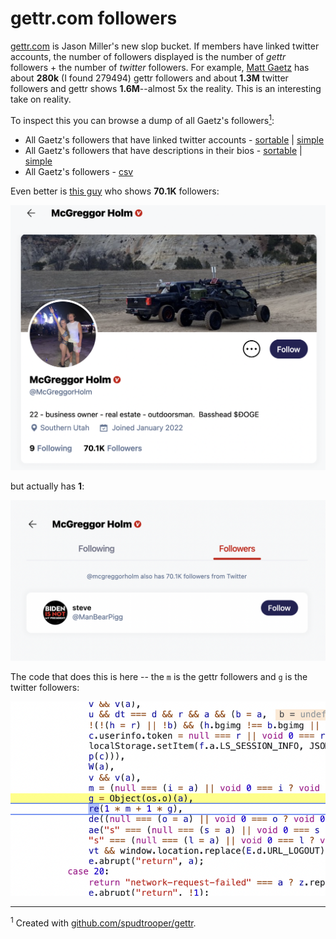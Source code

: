 # gettr.com followers

[gettr.com](http://gettr.com) is Jason Miller's new slop bucket. If members have linked twitter accounts, the number of followers displayed is the number of *gettr* followers + the number of *twitter* followers. For example, [Matt Gaetz](https://gettr.com/user/repmattgaetz) has about **280k** (I found 279494) gettr followers and about **1.3M** twitter followers and gettr shows **1.6M**--almost 5x the reality. This is an interesting take on reality.

To inspect this you can browse a dump of all Gaetz's followers[<sup>1</sup>](#footnote_1):

*   All Gaetz's followers that have linked twitter accounts - [sortable](repmattgaetz_twitter_followers.html) &#124; [simple](repmattgaetz_twitter_followers_simple.html)
*   All Gaetz's followers that have descriptions in their bios - [sortable](repmattgaetz_desc.html) &#124; [simple](repmattgaetz_desc_simple.html)
*   All Gaetz's followers - [csv](repmattgaetz.csv)

Even better is [this guy](https://gettr.com/user/mcgreggorholm) who shows **70.1K** followers:

![mcgreggorholm](mcgreggorholm.png)

but actually has **1**:

![mcgreggorholm-followers](mcgreggorholm-followers.png)

The code that does this is here -- the `m` is the gettr followers and `g` is the twitter followers:

![code](gettr-follower-calc.png)

_____________________________
<a name="#footnote_1"><sup>1</sup></a> Created with [github.com/spudtrooper/gettr](https://github.com/spudtrooper/gettr).